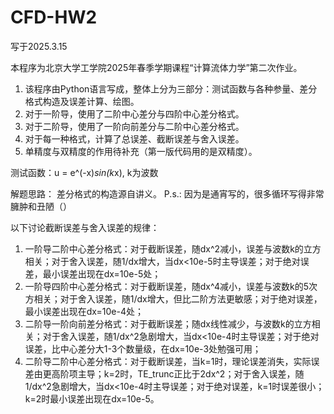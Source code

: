 # CFD-HW2

写于2025.3.15


本程序为北京大学工学院2025年春季学期课程“计算流体力学”第二次作业。

1. 该程序由Python语言写成，整体上分为三部分：测试函数与各种参量、差分格式构造及误差计算、绘图。
2. 对于一阶导，使用了二阶中心差分与四阶中心差分格式。
3. 对于二阶导，使用了一阶向前差分与二阶中心差分格式。
4. 对于每一种格式，计算了总误差、截断误差与舍入误差。
5. 单精度与双精度的作用待补充（第一版代码用的是双精度）。

测试函数：u = e^(-x)*sin(k*x), k为波数

解题思路：
差分格式的构造源自讲义。
P.s.: 因为是通宵写的，很多循环写得非常臃肿和丑陋（）


以下讨论截断误差与舍入误差的规律：
1. 一阶导二阶中心差分格式：对于截断误差，随dx^2减小，误差与波数k的立方相关；对于舍入误差，随1/dx增大，当dx<10e-5时主导误差；对于绝对误差，最小误差出现在dx=10e-5处；
2. 一阶导四阶中心差分格式：对于截断误差，随dx^4减小，误差与波数k的5次方相关；对于舍入误差，随1/dx增大，但比二阶方法更敏感；对于绝对误差，最小误差出现在dx=10e-4处；
3. 二阶导一阶向前差分格式：对于截断误差；随dx线性减少，与波数k的立方相关；对于舍入误差，随1/dx^2急剧增大，当dx<10e-4时主导误差；对于绝对误差，比中心差分大1-3个数量级，在dx=10e-3处勉强可用；
4. 二阶导二阶中心差分格式：对于截断误差，当k=1时，理论误差消失，实际误差由更高阶项主导；k=2时，TE_trunc正比于2dx^2；对于舍入误差，随1/dx^2急剧增大，当dx<10e-4时主导误差；对于绝对误差，k=1时误差很小；k=2时最小误差出现在dx=10e-5。
